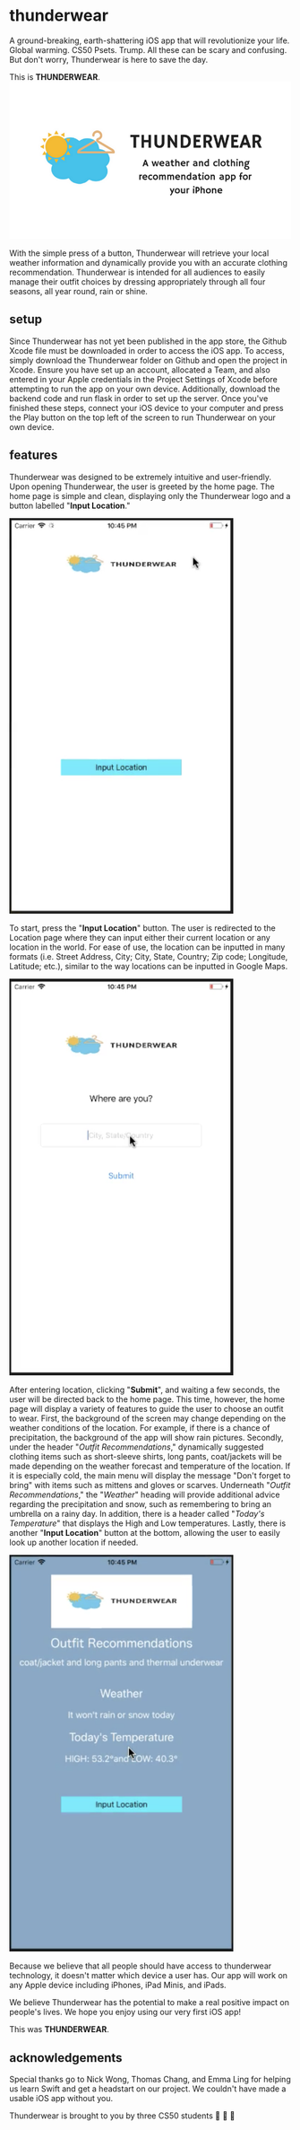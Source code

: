 # thunderwear

A ground-breaking, earth-shattering iOS app that will revolutionize your life.
Global warming. CS50 Psets. Trump. All these can be scary and confusing. But don't worry, Thunderwear is here to save the day.

This is **THUNDERWEAR**.
![Image of Thunderwear Logo](https://github.com/azhou4/thunderwear/blob/master/THUNDERWEAR%20(4).png)

With the simple press of a button, Thunderwear will retrieve your local weather information and dynamically provide you with an accurate clothing recommendation. Thunderwear is intended for all audiences to easily manage their outfit choices by dressing appropriately through all four seasons, all year round, rain or shine.

## setup

Since Thunderwear has not yet been published in the app store, the Github Xcode file must be downloaded in order to access the iOS app. To access, simply download the Thunderwear folder on Github and open the project in Xcode. Ensure you have set up an account, allocated a Team, and also entered in your Apple credentials in the Project Settings of Xcode before attempting to run the app on your own device. Additionally, download the backend code and run flask in order to set up the server. Once you've finished these steps, connect your iOS device to your computer and press the Play button on the top left of the screen to run Thunderwear on your own device.

## features

Thunderwear was designed to be extremely intuitive and user-friendly. Upon opening Thunderwear, the user is greeted by the home page. The home page is simple and clean, displaying only the Thunderwear logo and a button labelled "**Input Location**."

<img src="https://github.com/azhou4/thunderwear/blob/master/Screen%20Shot%202017-12-07%20at%2012.55.28%20am.png" width="400">

To start, press the "**Input Location**" button. The user is redirected to the Location page where they can input either their current location or any location in the world. For ease of use, the location can be inputted in many formats (i.e. Street Address, City; City, State, Country; Zip code; Longitude, Latitude; etc.), similar to the way locations can be inputted in Google Maps.

<img src="https://github.com/azhou4/thunderwear/blob/master/Screen%20Shot%202017-12-07%20at%2012.55.54%20am.png" width="400">

After entering location, clicking "**Submit**", and waiting a few seconds, the user will be directed back to the home page. This time, however, the home page will display a variety of features to guide the user to choose an outfit to wear. First, the background of the screen may change depending on the weather conditions of the location. For example, if there is a chance of precipitation, the background of the app will show rain pictures. Secondly, under the header "*Outfit Recommendations*," dynamically suggested clothing items such as short-sleeve shirts, long pants, coat/jackets will be made depending on the weather forecast and temperature of the location. If it is especially cold, the main menu will display the message "Don't forget to bring" with items such as mittens and gloves or scarves. Underneath "*Outfit Recommendations*," the "*Weather*" heading will provide additional advice regarding the precipitation and snow, such as remembering to bring an umbrella on a rainy day. In addition, there is a header called "*Today's Temperature*" that displays the High and Low temperatures. Lastly, there is another "**Input Location**" button at the bottom, allowing the user to easily look up another location if needed.

<img src="https://github.com/azhou4/thunderwear/blob/master/Screen%20Shot%202017-12-07%20at%2012.56.23%20am.png" width="400">

Because we believe that all people should have access to thunderwear technology, it doesn't matter which device a user has. Our app will work on any Apple device including iPhones, iPad Minis, and iPads.

We believe Thunderwear has the potential to make a real positive impact on people's lives. We hope you enjoy using our very first iOS app!


This was **THUNDERWEAR**.


## acknowledgements

Special thanks go to Nick Wong, Thomas Chang, and Emma Ling for helping us learn Swift and get a headstart on our project. We couldn't have made a usable iOS app without you.

Thunderwear is brought to you by three CS50 students :girl: :boy: :girl:

